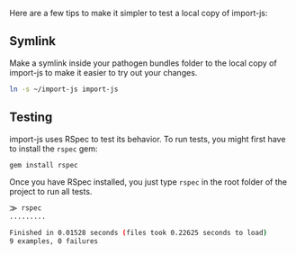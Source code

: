 Here are a few tips to make it simpler to test a local copy of import-js:

## Symlink
Make a symlink inside your pathogen bundles folder to the local copy of
import-js to make it easier to try out your changes.

```bash
ln -s ~/import-js import-js
```

## Testing
import-js uses RSpec to test its behavior. To run tests, you might first have
to install the `rspec` gem:

```bash
gem install rspec
```

Once you have RSpec installed, you just type `rspec` in the root folder of the
project to run all tests.

```bash
⨠ rspec
.........

Finished in 0.01528 seconds (files took 0.22625 seconds to load)
9 examples, 0 failures
```
